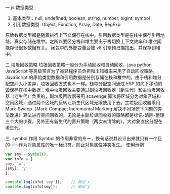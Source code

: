 一 js 数据类型

1. 基本类型：null, undefined, boolean, string, number, bigint, symbol
2. 引用数据类型: Object, Function, Array, Date, RegExp

原始数据类型都是随着执行上下文保存在栈中，引用数据类型是在栈中保存引用地址，真实存储在堆中。之所以要区分栈和堆主要出于栈切换上下文效率和
堆空间能存储很多数据有关。
闭包中的外部变量会被 v8 引擎预扫描找出，并保存到堆中。

二 垃圾回收策略
垃圾回收策略一般分为手动回收和自动回收，java python JavaScript 等高级预言为了减轻程序员负担和出错概率采用了自动回收策略。JavaScript 的原始类型数据和引用数据是分别存储在栈和椎中的，由于栈和堆分配空间大小差异，垃圾回收方式也不一样。栈中分配空间通过 ESP 的向下移动销毁保存在栈中数据；堆中垃圾回收主要通过副垃圾回收器（新生代）和主垃圾回收器（老生代）负责的，副垃圾回收器采用 scavenge 算法将区域分为对象区域和空闲区域，通过两个区域的反转让新生代区域无限使用下去。主垃圾回收器采用 Mark-Sweep（Mark-Compact Incremental Marking 解决不同场景下问题的算法改进）算法进行空间回收的。无论是主副垃圾回收器的策略都是标记-清除-整理三个大的步骤。另外还有新生代的晋升策略（两次未清除的），大对象直接分配在老生代。

三. symbol 作用
Symbol 的作用非常的专一，换句话说其设计出来就只有一个目的——作为对象属性的唯一标识符，防止对象属性冲突发生。
使用示例
```javascript
var smy = Symbol();
var info = {
smy: 'x',
[smy]: 'y'
};

console.log(info['smy']);    // 输出'x'
console.log(info[smy]);      // 输出'y'
```
